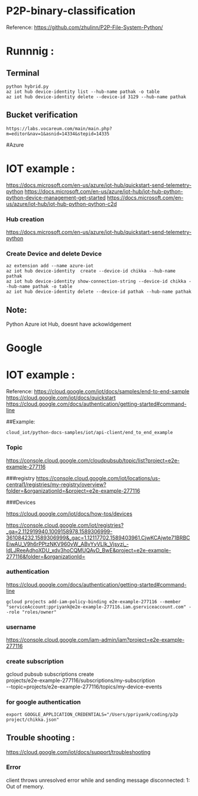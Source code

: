 # P2P-binary-classification

Reference: https://github.com/zhulinn/P2P-File-System-Python/

# Runnnig :
## Terminal
`python hybrid.py`  
`az iot hub device-identity list --hub-name pathak -o table`    
`az iot hub device-identity delete --device-id 3129 --hub-name pathak`  

## Bucket verification
`https://labs.vocareum.com/main/main.php?m=editor&nav=1&asnid=14334&stepid=14335`


#Azure
# IOT example :
https://docs.microsoft.com/en-us/azure/iot-hub/quickstart-send-telemetry-python
https://docs.microsoft.com/en-us/azure/iot-hub/iot-hub-python-python-device-management-get-started
https://docs.microsoft.com/en-us/azure/iot-hub/iot-hub-python-python-c2d

### Hub creation 
https://docs.microsoft.com/en-us/azure/iot-hub/quickstart-send-telemetry-python

### Create Device and delete Device
```
az extension add --name azure-iot
az iot hub device-identity  create --device-id chikka --hub-name pathak
az iot hub device-identity show-connection-string --device-id chikka --hub-name pathak -o table
az iot hub device-identity delete --device-id pathak --hub-name pathak
```

## Note:
Python Azure iot Hub, doesnt have ackowldgement 

# Google
# IOT example :

Reference: https://cloud.google.com/iot/docs/samples/end-to-end-sample
https://cloud.google.com/iot/docs/quickstart
https://cloud.google.com/docs/authentication/getting-started#command-line

##Example:

```cloud_iot/python-docs-samples/iot/api-client/end_to_end_example```


### Topic
https://console.cloud.google.com/cloudpubsub/topic/list?project=e2e-example-277116

###registry
https://console.cloud.google.com/iot/locations/us-central1/registries/my-registry/overview?folder=&organizationId=&project=e2e-example-277116

###Devices


https://cloud.google.com/iot/docs/how-tos/devices  

https://console.cloud.google.com/iot/registries?_ga=2.112919940.1009158978.1589306999-361084232.1589306999&_gac=1.12117702.1589403961.CjwKCAjwte71BRBCEiwAU_V9h6rPPtzNKV960vW_ABvYyVLIk_Vjsyzi_-ldLJReeAdhoXDU_xdv3hoCQMUQAvD_BwE&project=e2e-example-277116&folder=&organizationId=

### authentication 
https://cloud.google.com/docs/authentication/getting-started#command-line  

```gcloud projects add-iam-policy-binding e2e-example-277116 --member "serviceAccount:ppriyank@e2e-example-277116.iam.gserviceaccount.com" --role "roles/owner"```


### username 
https://console.cloud.google.com/iam-admin/iam?project=e2e-example-277116

### create subscription 
gcloud pubsub subscriptions create \
    projects/e2e-example-277116/subscriptions/my-subscription \
    --topic=projects/e2e-example-277116/topics/my-device-events


### for google authentication 

```export GOOGLE_APPLICATION_CREDENTIALS="/Users/ppriyank/coding/p2p project/chikka.json"```


## Trouble shooting : 

https://cloud.google.com/iot/docs/support/troubleshooting


### Error 
client throws unresolved error while and sending message  disconnected: 1: Out of memory.





